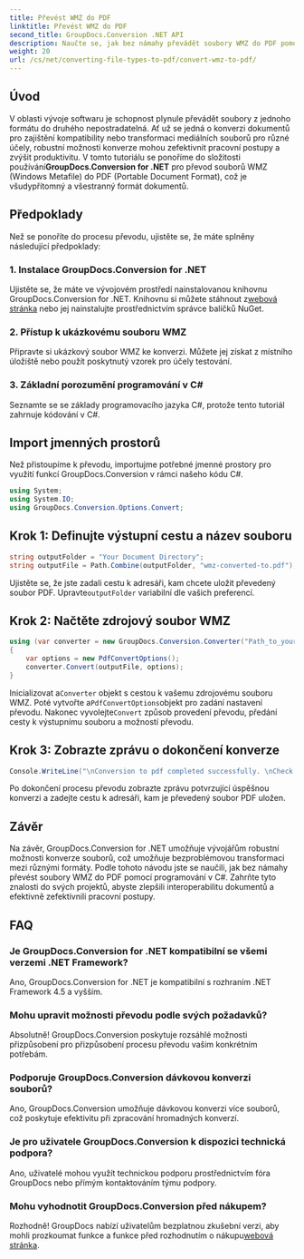```yaml
---
title: Převést WMZ do PDF
linktitle: Převést WMZ do PDF
second_title: GroupDocs.Conversion .NET API
description: Naučte se, jak bez námahy převádět soubory WMZ do PDF pomocí GroupDocs.Conversion for .NET. Vylepšete interoperabilitu dokumentů.
weight: 20
url: /cs/net/converting-file-types-to-pdf/convert-wmz-to-pdf/
---
```

## Úvod
 V oblasti vývoje softwaru je schopnost plynule převádět soubory z jednoho formátu do druhého nepostradatelná. Ať už se jedná o konverzi dokumentů pro zajištění kompatibility nebo transformaci mediálních souborů pro různé účely, robustní možnosti konverze mohou zefektivnit pracovní postupy a zvýšit produktivitu. V tomto tutoriálu se ponoříme do složitosti používání**GroupDocs.Conversion for .NET** pro převod souborů WMZ (Windows Metafile) do PDF (Portable Document Format), což je všudypřítomný a všestranný formát dokumentů.
## Předpoklady
Než se ponoříte do procesu převodu, ujistěte se, že máte splněny následující předpoklady:
### 1. Instalace GroupDocs.Conversion for .NET
 Ujistěte se, že máte ve vývojovém prostředí nainstalovanou knihovnu GroupDocs.Conversion for .NET. Knihovnu si můžete stáhnout z[webová stránka](https://releases.groupdocs.com/conversion/net/) nebo jej nainstalujte prostřednictvím správce balíčků NuGet.
### 2. Přístup k ukázkovému souboru WMZ
Připravte si ukázkový soubor WMZ ke konverzi. Můžete jej získat z místního úložiště nebo použít poskytnutý vzorek pro účely testování.
### 3. Základní porozumění programování v C#
Seznamte se se základy programovacího jazyka C#, protože tento tutoriál zahrnuje kódování v C#.

## Import jmenných prostorů
Než přistoupíme k převodu, importujme potřebné jmenné prostory pro využití funkcí GroupDocs.Conversion v rámci našeho kódu C#.

```csharp
using System;
using System.IO;
using GroupDocs.Conversion.Options.Convert;
```

## Krok 1: Definujte výstupní cestu a název souboru
```csharp
string outputFolder = "Your Document Directory";
string outputFile = Path.Combine(outputFolder, "wmz-converted-to.pdf");
```
 Ujistěte se, že jste zadali cestu k adresáři, kam chcete uložit převedený soubor PDF. Upravte`outputFolder` variabilní dle vašich preferencí.
## Krok 2: Načtěte zdrojový soubor WMZ
```csharp
using (var converter = new GroupDocs.Conversion.Converter("Path_to_your_WMZ_file"))
{
    var options = new PdfConvertOptions();
    converter.Convert(outputFile, options);
}
```
 Inicializovat a`Converter` objekt s cestou k vašemu zdrojovému souboru WMZ. Poté vytvořte a`PdfConvertOptions`objekt pro zadání nastavení převodu. Nakonec vyvolejte`Convert` způsob provedení převodu, předání cesty k výstupnímu souboru a možností převodu.
## Krok 3: Zobrazte zprávu o dokončení konverze
```csharp
Console.WriteLine("\nConversion to pdf completed successfully. \nCheck output in {0}", outputFolder);
```
Po dokončení procesu převodu zobrazte zprávu potvrzující úspěšnou konverzi a zadejte cestu k adresáři, kam je převedený soubor PDF uložen.

## Závěr
Na závěr, GroupDocs.Conversion for .NET umožňuje vývojářům robustní možnosti konverze souborů, což umožňuje bezproblémovou transformaci mezi různými formáty. Podle tohoto návodu jste se naučili, jak bez námahy převést soubory WMZ do PDF pomocí programování v C#. Zahrňte tyto znalosti do svých projektů, abyste zlepšili interoperabilitu dokumentů a efektivně zefektivnili pracovní postupy.
## FAQ
### Je GroupDocs.Conversion for .NET kompatibilní se všemi verzemi .NET Framework?
Ano, GroupDocs.Conversion for .NET je kompatibilní s rozhraním .NET Framework 4.5 a vyšším.
### Mohu upravit možnosti převodu podle svých požadavků?
Absolutně! GroupDocs.Conversion poskytuje rozsáhlé možnosti přizpůsobení pro přizpůsobení procesu převodu vašim konkrétním potřebám.
### Podporuje GroupDocs.Conversion dávkovou konverzi souborů?
Ano, GroupDocs.Conversion umožňuje dávkovou konverzi více souborů, což poskytuje efektivitu při zpracování hromadných konverzí.
### Je pro uživatele GroupDocs.Conversion k dispozici technická podpora?
Ano, uživatelé mohou využít technickou podporu prostřednictvím fóra GroupDocs nebo přímým kontaktováním týmu podpory.
### Mohu vyhodnotit GroupDocs.Conversion před nákupem?
 Rozhodně! GroupDocs nabízí uživatelům bezplatnou zkušební verzi, aby mohli prozkoumat funkce a funkce před rozhodnutím o nákupu[webová stránka](https://releases.groupdocs.com/conversion/net/).